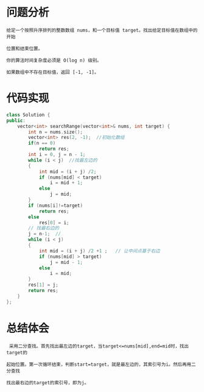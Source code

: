# 问题分析 #

    给定一个按照升序排列的整数数组 nums，和一个目标值 target。找出给定目标值在数组中的开始

    位置和结束位置。

    你的算法时间复杂度必须是 O(log n) 级别。

    如果数组中不存在目标值，返回 [-1, -1]。

# 代码实现 #
```C++
class Solution {
public:
    vector<int> searchRange(vector<int>& nums, int target) {
        int n = nums.size();  
        vector<int> res(2, -1);  //初始化数组
        if(n == 0)  
            return res;      
        int i = 0, j = n - 1;  
        while (i < j)  //找最左边的  
        {  
            int mid = (i + j) /2;  
            if (nums[mid] < target)  
                i = mid + 1;  
            else   
                j = mid;  
        }  
        if (nums[i]!=target)   
            return res;  
        else  
            res[0] = i;  
        // 找最右边的  
        j = n-1;  //   
        while (i < j)  
        {  
            int mid = (i + j) /2 +1 ;   // 让中间点基于右边  
            if (nums[mid] > target)   
                j = mid - 1;    
            else  
                i = mid;      
        }  
        res[1] = j;  
        return res; 
    }
};
```
# 总结体会 #
     采用二分查找。首先找出最左边的target，当target<=nums[mid],end=mid时，找出target的

    起始位置。第一次循环结束，判断start=target，就是最左边的，其索引号为i。然后再用二分查找

    找出最右边的target的索引号，即为j。